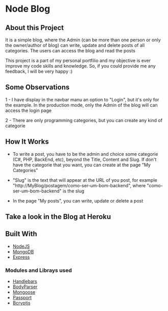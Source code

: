 # Node Blog

## About this Project
It is a simple blog, where the Admin (can be more than one person or only the owner/author of blog) can write, update and delete posts of all categories. The users can access the blog and read the posts

This project is a part of my personal portfilio and my objective is ever improve my code skills and knowledge. So, if you could provide me any feedback, I will be very happy :)

## Some Observations 

1 - I have display in the navbar manu an option to "Login", but it's only for the example. In the production mode, only the Admin of the blog will can access the login page

2 - There are only programming categories, but you can create any kind of categorie

## How It Works

- To write a post, you have to be the admin and choice some categorie (C#, PHP, BackEnd, etc), beyond the Title, Content and Slug. If don't have the categorie that you want, you can create at the page "My Categories"

- "Slug" is the text that will appear at the URL of you post, for example "http://MyBlog/postagem/como-ser-um-bom-backend", where "como-ser-um-bom-backend" is the slug

- In the page "My posts", you can write, update or delete a post

## Take a look in the Blog at Heroku


## Built With

- [NodeJS](https://nodejs.org/en/)
- [MongoDB](mongodb.com)
- [Express](https://expressjs.com/)
### Modules and Librays used
- [Handlebars](https://handlebarsjs.com/)
- [BodyParser](https://github.com/expressjs/body-parser)
- [Mongoose](https://mongoosejs.com/)
- [Passport](http://www.passportjs.org/)
- [Bcryptjs](https://www.npmjs.com/package/bcryptjs)